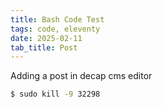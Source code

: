 ```yaml
---
title: Bash Code Test
tags: code, eleventy
date: 2025-02-11
tab_title: Post
---
```

Adding a post in decap cms editor

```bash
$ sudo kill -9 32298
```
